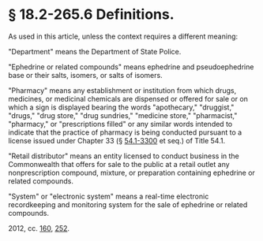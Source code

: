 # § 18.2-265.6 Definitions.

<p>As used in this article, unless the context requires a different meaning:</p><p>"Department" means the Department of State Police.</p><p>"Ephedrine or related compounds" means ephedrine and pseudoephedrine base or their salts, isomers, or salts of isomers.</p><p>"Pharmacy" means any establishment or institution from which drugs, medicines, or medicinal chemicals are dispensed or offered for sale or on which a sign is displayed bearing the words "apothecary," "druggist," "drugs," "drug store," "drug sundries," "medicine store," "pharmacist," "pharmacy," or "prescriptions filled" or any similar words intended to indicate that the practice of pharmacy is being conducted pursuant to a license issued under Chapter 33 (§ <a href='http://law.lis.virginia.gov/vacode/54.1-3300/'>54.1-3300</a> et seq.) of Title 54.1.</p><p>"Retail distributor" means an entity licensed to conduct business in the Commonwealth that offers for sale to the public at a retail outlet any nonprescription compound, mixture, or preparation containing ephedrine or related compounds.</p><p>"System" or "electronic system" means a real-time electronic recordkeeping and monitoring system for the sale of ephedrine or related compounds.</p><p>2012, cc. <a href='http://lis.virginia.gov/cgi-bin/legp604.exe?121+ful+CHAP0160'>160</a>, <a href='http://lis.virginia.gov/cgi-bin/legp604.exe?121+ful+CHAP0252'>252</a>.</p>